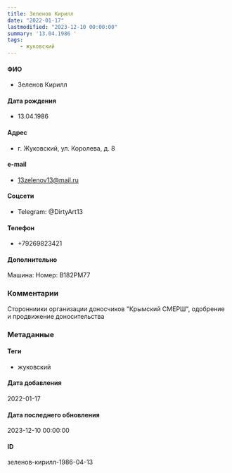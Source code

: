 ```yaml
---
title: Зеленов Кирилл
date: "2022-01-17"
lastmodified: "2023-12-10 00:00:00"
summary: '13.04.1986 '
tags: 
    - жуковский
---
```

<!--# pp1-->
<!--## Фигурант-->
<!--### Личные данные-->
#### ФИО
- Зеленов Кирилл
#### Дата рождения
- 13.04.1986
#### Адрес
- г. Жуковский, ул. Королева, д. 8
#### e-mail
- 13zelenov13@mail.ru
#### Соцсети
- Telegram: @DirtyArt13
#### Телефон
- +79269823421
#### Дополнительно
Машина:
Номер: В182РМ77
### Комментарии
Сторонниики организации доносчиков "Крымский СМЕРШ", одобрение и продвижение доносительства
### Метаданные
#### Теги
- жуковский
#### Дата добавления
2022-01-17
#### Дата последнего обновления
2023-12-10 00:00:00
#### ID
зеленов-кирилл-1986-04-13
<!--## END;-->
